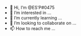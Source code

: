 - 👋 Hi, I’m @ES'P#0475
- 👀 I’m interested in ...
- 🌱 I’m currently learning ...
- 💞️ I’m looking to collaborate on ...
- 📫 How to reach me ...

<!---
NatoSource/NatoSource is a ✨ special ✨ repository because its `README.md` (this file) appears on your GitHub profile.
You can click the Preview link to take a look at your changes.
--->
